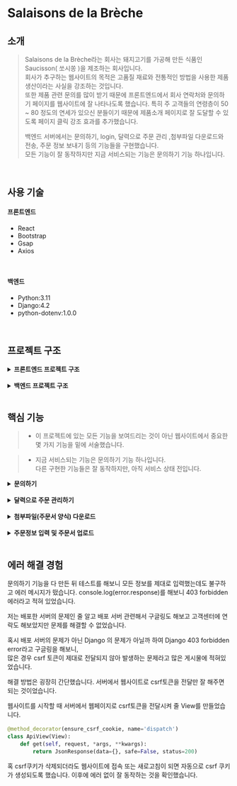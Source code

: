 # Salaisons de la Brèche
## 소개
>Salaisons de la Brèche라는 회사는 돼지고기를 가공해 만든 식품인 Saucisson( 쏘시쏭 )을 제조하는 회사입니다.  
>회사가 추구하는 웹사이트의 목적은 고품질 재료와 전통적인 방법을 사용한 제품생산이라는 사실을 강조하는 것입니다.  
>또한 제품 관련 문의를 많이 받기 때문에 프론트엔드에서 회사 연락처와 문의하기 페이지를 웹사이트에 잘 나타나도록 했습니다.
>특히 주 고객들의 연령층이 50 ~ 80 정도의 연세가 있으신 분들이기 때문에 제품소개 페이지로 잘 도달할 수 있도록 페이지 클릭 강조 효과를 추가했습니다.
>
>백엔드 서버에서는 문의하기, login, 달력으로 주문 관리 ,첨부파일 다운로드와 전송, 
>주문 정보 보내기 등의 기능들을 구현했습니다.  
>모든 기능이 잘 동작하지만 지금 서비스되는 기능은 문의하기 기능 하나입니다.

<br />

## 사용 기술
#### 프론트엔드
- React
- Bootstrap
- Gsap
- Axios

<br />

#### 백엔드
- Python:3.11
- Django:4.2
- python-dotenv:1.0.0

<br />

## 프로젝트 구조
<details>
<summary><b>프론트엔드 프로젝트 구조</b></summary>

```commandline
- src
  - components
  - contexts
  - hooks
  - providers
  - styles
    .
    .
    .
```
모든 컴포넌트들은 components 폴더 안에 넣었고 contexts 폴더 안에는 AppStateContext.jsx 라는 jsx 파일을 만들어  
```javascript
import React from "react";

const AppStateContext = React.createContext();

export default AppStateContext;
```
리엑트 Context를 생성했습니다.

그리고 providers 폴더 안에 함수와 state들을 hook으로 전달하기 위한 AppStateProvider.jsx 파일을 만들었고 hook들은 hooks 폴더 안에 정리했습니다.

css 파일들은 styles 폴더 안에 넣었습니다.
</details>
<br />
<details>
<summary><b>백엔드 프로젝트 구조</b></summary>

```commandline
- salaisons-de-la-breche(프로젝트 파일)
    - api
    - users
    - client
        - index.html
        - static
    - media
        - upload
        - Bon_de_commande_CSE_-_SALAISONS_DE_LA_BRECHE.pdf
        - MODELE_Tableau_CSE_2022.xlsx
    - mysite
        - settings.py
        - urls.py
```
api와 users 두 개의 앱을 생성해 로그인, 주문 관련 기능들은 api앱 안에 작성했고  
사용자 관련한 기능들은 users 앱 안에서 코드를 작성했습니다.

client 폴더는 일반적인 Django 의 Templates 폴더를 대체하는 폴더입니다.

media 폴더는 고객들이 주문하기 위해 필요한 주문 양식서들이 있고  
고객들이 주문서를 제출할 때 주문서들이 upload 폴더 안으로 갈 수 있도록 api앱 models.py에서 설정했습니다.
```python
class Order(models.Model):
    ...
    order_file = models.FileField(upload_to='upload/', null=True,)
    ...
```
<br />

settings.py에는 스태틱 파일과 미디어 파일에 대해 설정했고   
Django의 EmailMessage를 사용하기 위해 gmail에 맞는 필요 코드를 작성했습니다.
```python
STATIC_ROOT ='/home/salaisonsdel/public_html/static'
STATIC_URL = '/static/'
STATICFILES_DIRS = [
  os.path.join(BASE_DIR, 'client/static')
]

...

MEDIA_ROOT = os.path.join(BASE_DIR, 'media')
MEDIA_URL = 'media/'

...

EMAIL_BACKEND = 'django.core.mail.backends.smtp.EmailBackend'
EMAIL_HOST = "smtp.gmail.com"
EMAIL_PORT = 587
EMAIL_HOST_USER = 'contact@salaisonsdelabreche.com'
EMAIL_HOST_PASSWORD = os.getenv("APP_PASSWORD")
EMAIL_USE_TLS = True
DEFAULT_FROM_EMAIL = EMAIL_HOST_USER
```
</details>

<br />

## 핵심 기능
>- 이 프로젝트에 있는 모든 기능을 보여드리는 것이 아닌
>웹사이트에서 중요한 몇 가지 기능을 밑에 서술했습니다.

>- 지금 서비스되는 기능은 문의하기 기능 하나입니다.  
>다른 구현한 기능들은 잘 동작하지만, 아직 서비스 상태 전입니다.

<details>
<summary><b>문의하기</b></summary>

고객들이 웹사이트를 통해 문의하고 메일이 잘 전송되었는지 자동으로 확인받는 컨텍트 기능을 구현하기 위해서 users 앱에 있는 models.py에 Contact 모델을 작성했습니다.
```python
class Contact(models.Model):
    nom = models.CharField(max_length=30)
    prenom = models.CharField(max_length=30)
    number = models.CharField(max_length=30)
    email = models.EmailField(max_length=100)
    create_dt = models.DateTimeField(blank=True)
    sujet = models.CharField(max_length=250, null=True, blank=True)
    question = models.TextField()

    def __str__(self):
        return self.nom

# nom, prenom 은 성, 이름 그리고 sujet는 메일의 제목입니다.
```
고객이 작성한 내용을 담을 수 있는 ContactForm을 모델 Form을 이용해서 작성.
```python
class ContactForm(forms.ModelForm):
    class Meta:
        model = Contact
        fields = '__all__'
```
ContactView 작성.
```python
class ContactView(View):
    def post(self, request, *args, **kwargs):
        form = ContactForm(request.POST)
        if form.is_valid():
            form.instance.create_dt = datetime.datetime.now(pytz.timezone("Europe/Paris"))
            obj = form.save()
            post = obj_to_contact(obj)
            title = f"Contact via site internet {post['create_dt']}"
            title_client = "Confirmation d'envoi"
            content = (f"<p><strong>Nom : </strong>{post['nom']}</p>"
                       f"<p><strong>Prenom : </strong>{post['prenom']}</p>"
                       f"<p><strong>Numero de Téléphone : </strong>{post['number']}</p>"
                       f"<p><strong>Email : </strong>{post['email']}</p>"
                       f"<p><strong>Objet : </strong>{post['sujet']}</p>"
                       f"<br />"
                       f"<strong>La demande : </strong>"
                       f"<br />"
                       f"<p>{post['question']}</p>")
            content_client = (f"<p>Bonjour,</p>"
                              f"<p>Votre demande ci-dessous a bien été envoyée.</p>"
                              f"<br />"
                              f"<strong>{post['question']}</strong>"
                              f"<br />"
                              f"<br />"
                              f"<p>Elle sera traitée dans les meilleurs délais.</p>"
                              f"<p>Cordialement,</p>"
                              f"<P>SALAISONS DE LA BRÈCHE</P>")
            email = EmailMessage(subject=title, body=content, to=['contact@salaisonsdelabreche.com', 'salaisons.de.la.breche@orange.fr'])
            email2 = EmailMessage(subject=title_client, body=content_client, to=[post['email']])
            email.content_subtype="html"
            email2.content_subtype= "html"
            email.send()
            email2.send()
            return JsonResponse(data=post, safe=True, status=200)
        else:
            return JsonResponse(data=form.errors, safe=True, status=400)
```
ContactView에서 메일 생성시간을 제목 옆에 나타냄으로써 회사 이메일 보관함에 메일이 겹쳐서 보이지 않도록 처리했습니다.  
고객이 회사로 보내는 문의 메일은 email, 자동으로 회사에서 고객한테 보내는 답장 메일은 email2로 담아서 send 메소드로 기능을 구현했습니다.

<br />

데이터들을 프론트엔드 서버에 전달하기 위해 딕셔너리 객체로 변환해 줄 obj_to_contact 함수를 만들어 사용했습니다.
```python
def obj_to_contact(obj):
    post = dict(vars(obj))
    if post['sujet'] is None:
        post['sujet'] = ""

    if obj.create_dt:
        post['create_dt'] = obj.create_dt.strftime('%d/%m/%Y %H:%M')
    else:
        post['create_dt'] = ''

    del post['_state']

    return post
```
프론트엔드(React)에서 기능을 실행시킬 수 있도록 코드를 작성했습니다.
```javascript
const [value, setValue] = useState("");
const [btnState, setBtnState] = useState(false);

const submit = useCallback(() => {
    setBtnState(true);
    const formdata = new FormData(document.getElementById("contact_form"));
    formdata.append("create_dt", "");
    axios
      .post("/user/contact/", formdata)
      .then((res) => {
        window.location.href = "/contact/envoyé";
      })
      .catch((err) => {
        console.log(err.response);
        alert(
          "La demande n’a pas pu être envoyée. \nMerci de renseigner correctement tous les champs obligatoires (*)."
        );
        setBtnState(false)
      });
  }, []);
```
전송 버튼을 누르면 submit 함수가 실행 되도록 하였습니다.  
전송이 성공적으로 실행되면 전송이 잘 되었다는 문구가 적힌 페이지로 이동이 되고 실패하면 alert 메시지를 띄웁니다.
```javascript
{btnState ? (
        <button style={{ padding: "5px 0" }} disabled>
          <Oval width={30} height={30} secondaryColor="black" />
        </button>
      ) : (
        <button onClick={submit}>Envoyer</button>
      )}
```
전송 버튼을 누르고 서버가 응답할 때까지 걸리는 시간 중에 버튼을 또 누르지 않도록 disabled 처리와 스피너가 보이도록 했습니다.
</details>

<br />

<details>
<summary><b>달력으로 주문 관리하기</b></summary>

웹사이트의 관리자 계정은 달력으로 주문을 쉽게 볼 수 있습니다.
```javascript
{user.email === "contact@salaisonsdelabreche.com" ? (
                  <>
                    <li
                      onClick={() => {
                        window.location.href = "/les-commandes/gestion";
                      }}
                    >
                      Gérer les dates
                    </li>
                  </>
                ) : (
                  <li
                    onClick={() => {
                      window.location.href = "/mes-commandes";
                    }}
                  >
                    Mes commandes
                  </li>
                )}
```
로그인한 이메일 주소가 contact@salaisonsdelabreche.com 이여야만 달력 관리 메뉴를 볼 수 있습니다.

<br />

달력을 위한 특별한 모듈을 사용하지 않고 직접 만들어 보았습니다.

먼저 오늘 날짜 객체와 요일을 정의했습니다.
```javascript
const today = {
    year: new Date().getFullYear(),
    month: new Date().getMonth() + 1,
    date: new Date().getDate(),
    day: new Date().getDay(),
  };
  const week = useMemo(
    () => ["Lun", "Mar", "Mer", "Jeu", "Ven", "Sam", "Dim"],
    []
  );
  const week2 = useMemo(
    () => ["Dim", "Lun", "Mar", "Mer", "Jeu", "Ven", "Sam"],
    []
  );
```
프랑스의 달력은 일요일이 아닌 월요일부터 시작이기 때문에 week 함수와 week2 함수를 정의했습니다.

년, 달, 일을 선택할 state를 만들었습니다.
```javascript
  const [monthSelect, setMonthSelect] = useState(today.month);
  const [yearSelect, setYearSelect] = useState(today.year);
  const [daySelect, setDaySelect] = useState(today.date);
```
마지막 날이 30일인지 31일인지 알려주는 date 객체를 정의했습니다.
```javascript
  const dateTotalCount = new Date(yearSelect, monthSelect, 0).getDate();
```

<br />

작년 이번 달부터 내년 이번 달까지 연도와 월을 선택할 수 있도록 보여주는 콜백함수를 정의했습니다.
```javascript
const YearMonthControl = useCallback(() => {
    let select = [];
    let startYear = today.year - 1;
    let endYear = today.year + 1;
    let startEndMonth = today.month;

    for (let i = 0; i < 25; i++) {
      select.push(
        <option
          key={i}
          value={new Date(
            startEndMonth + i > 13
              ? startEndMonth + i - 12 > 13
                ? endYear
                : startYear + 1
              : startYear,
            startEndMonth + i - 1 >= 13
              ? startEndMonth + i - 12 - 1 >= 13
                ? startEndMonth + i - 24 - 1
                : startEndMonth + i - 12 - 1
              : startEndMonth + i - 1,
            1
          ).toDateString()}
        >{`${
          startEndMonth + i >= 13
            ? startEndMonth + i - 12 >= 13
              ? startEndMonth + i - 24
              : startEndMonth + i - 12
            : startEndMonth + i
        } / ${
          startEndMonth + i >= 13
            ? startEndMonth + i - 12 >= 13
              ? endYear
              : startYear + 1
            : startYear
        }`}</option>
      );
    }
    return (
      <Form.Select
        defaultValue={new Date(yearSelect, monthSelect - 1, 1).toDateString()}
        onChange={yearMonthSelect}
      >
        {select}
      </Form.Select>
    );
  }, [today.year, today.month, yearMonthSelect, monthSelect, yearSelect]);
```
<img src="./media/yearmonthselect.gif" width="80%" />

<br />
<br />

이제 요일을 보여줄 콜백함수를 정의했습니다.
```javascript
const ReturnWeek = useCallback(() => {
    let weekArr = [];
    week.forEach((w, i) => {
      weekArr.push(
        <div
          key={i + 1}
          className={w === "Sam" || w === "Dim" ? "weekday weekend" : "weekday"}
        >
          {w}
        </div>
      );
    });
    return weekArr;
  }, [week]);
```
그리고 달력을 그리는 콜백함수를 정의했습니다.
```javascript
const ReturnDays = useCallback(() => {
    let dayArr = [];

    for (const nowDay of week) {
      const day = new Date(yearSelect, monthSelect - 1, 1).getDay();

      if (week2[day] === nowDay) {
        for (let i = 0; i < dateTotalCount; i++) {
          dayArr.push(
            <div
              key={i + 1}
              className={
                new Date(yearSelect, monthSelect - 1, i + 1).getDay() === 0 ||
                new Date(yearSelect, monthSelect - 1, i + 1).getDay() === 6
                  ? "day weekend_day"
                  : new Date().toDateString() ===
                    new Date(yearSelect, monthSelect - 1, i + 1).toDateString()
                  ? "day selected_day"
                  : "day"
              }
              onClick={dayClick}
            >
              {i + 1}
            </div>
          );
        }
        return dayArr;
      } else {
        dayArr.push(<div key={nowDay} className="day day_vide"></div>);
      }
    }
  }, [dateTotalCount, monthSelect, yearSelect, week, week2]);
```

<br />

백엔드 서버에서 주문들이 달력에 보일 수 있도록 주문 리스트들을 가져옵니다.
```python
class ApiAdminListView( AdminOnlyMixin, BaseListView ):
    def get_queryset(self):
        if self.request.user.email == 'contact@salaisonsdelabreche.com':
            qs = Order.objects.all().order_by('-create_dt')
        else:
            qs = []
        return qs

    def render_to_response(self, context, **response_kwargs):
        qs = context['object_list']
        for obj in qs:
            if date.today() >= obj.date - timedelta(days=14) and not obj.pay:
                obj.paspaye = True
            elif date.today() >= obj.date - timedelta(days=14) and obj.pay:
                obj.validable = True
                if date.today() >= obj.date and obj.pay:
                    obj.done = True
            
        postList = [obj_to_order(obj) for obj in qs]
        return JsonResponse(data=postList, safe=False, status=200)
```
그리고 프론트엔드에서 데이터들을 받아 선택한 연도, 월에 주문이 있으면 그 날짜에 oday라는 클래스를 넣어 주문이 있다는 것을 보여줍니다.
```javascript
const getApi = useCallback(async () => {
    try {
      const res = await axios.get("/api/ad/list/");
      console.log(res.data);
      const days = document.querySelectorAll(".day");
      days.forEach((day) => {
        const oday = res.data.find(
          (order) =>
            new Date(order.date).toDateString() ===
            new Date(
              yearSelect,
              monthSelect - 1,
              Number(day.innerText)
            ).toDateString()
        );
        if (oday !== undefined) {
          day.classList.add("oday");
        }
      });
      setOrders(res.data);
    } catch (err) {
      console.log(err.response);
      window.location.href = "/";
    }
  }, [monthSelect, yearSelect]);
```
<img src="./media/oday.gif" width="80%" />
</details>

<br />

<details>
<summary><b>첨부파일(주문서 양식) 다운로드</b></summary>

api앱 models.py에 File 모델을 작성했습니다.
```python
class File(models.Model):
    title = models.CharField(max_length=30, null=True)
    file = models.FileField(null=True)

    def __str__(self):
        return self.title
```
다운로드 View 입니다.
```python
class ApiBonDownloadView(MyLoginRequiredMixin, View):

    def get(self, request, *args, **kwargs):
        object = File.objects.get(title='bon')
        file_path = object.file.path
        file_type = 'application/pdf'
        with open(file_path, 'rb') as f:
            content = f.read()
            response = HttpResponse(content ,content_type = file_type)
            response['Content-Disposition'] = f'attachment; filename= {os.path.basename(file_path)}'
            return response
```
이 코드에서 다루고 있는 파일은 pdf 파일임으로 file_type으로 pdf에 맞게 작성했습니다.  
이 다운로드view는 로그인한 상태여야만 다운로드 기능이 동작하게끔 LoginRequiredMixin을 상속받은 MyLoginRequiredMixin을 상속시켜 사용했습니다.
```python
# users/views.py

class MyLoginRequiredMixin(LoginRequiredMixin):
    def dispatch(self, request, *args, **kwargs):
        if not request.user.is_authenticated:
            data = {'message' : "vous n'avez pas droit à télécharger, Connectez-vous s'il vous plait"}
            return JsonResponse(data=data, safe=True, status=401)
        return super().dispatch(request, *args, **kwargs)
```

<br />

프론트엔드 에서 axios.get을 통해 데이터를 받은 것을 blob 객체에 넣어 다운로드 함수를 정의했습니다.
```javascript
const download = () => {
    axios
      .get("/api/bondownload/", {
        responseType: "blob",
      })
      .then((res) => {
        console.log(res);
        const blob = new Blob([res.data]);
        const fileObjectUrl = window.URL.createObjectURL(blob);
        const link = document.createElement("a");
        link.href = fileObjectUrl;
        link.style.display = "none";

        const injectFilename = (res) => {
          const disposition = res.headers["content-disposition"];

          const fileName = decodeURI(
            disposition
              .match(/filename[^;=\n]*=((['"]).*?\2|[^;\n]*)/)[1]
              .replace(/['"]/g, "")
          );
          return fileName;
        };
        link.download = injectFilename(res);
        document.body.appendChild(link);
        link.click();
        link.remove();
        window.URL.revokeObjectURL(fileObjectUrl);
      })
      .catch((error) => {
        console.log("err", error.response);
      });
  };
```
```html
<div className="bondownload" onClick={download}>
      <img src={pdf} alt="Fiche PDF" />
      <div className="desc">Bon de commande CSE</div>
      <div className="material-symbols-outlined">download</div>
    </div>
```
</details>

<br />

<details>
<summary><b>주문정보 입력 및 주문서 업로드</b></summary>

주문 관련한 Order model을 api앱 안에 작성
```python
class Order(models.Model):
    nom = models.CharField('nom',max_length=50)
    prenom = models.CharField('prenom',max_length=50)
    adresse = models.CharField('adresse',max_length=50)
    phonenumber = models.CharField('phonenumber',max_length=50)
    entreprise = models.CharField('entreprise',max_length=100)
    user = models.ForeignKey(Users,on_delete=models.CASCADE, blank=True, null=True)
    email = models.CharField('email',max_length=50)
    create_dt = models.DateTimeField('create date',auto_now_add=True)
    modify_dt = models.DateField('modify date',auto_now=True)
    order_file = models.FileField(upload_to='upload/', null=True,)
    order_number = models.CharField('order number',max_length=10, blank=True)
    date = models.DateField(null=True)
    pay = models.BooleanField(default=False)
    block = models.BooleanField(default=False)
    done = models.BooleanField(default=False)
    validable = models.BooleanField(default=False)
    paspaye = models.BooleanField(default=False)
    
    def __str__(self):
        return self.nom
```
order_file 오브젝트를 작성해, 고객이 주문서를 업로드하면 upload 폴더로 가게 했습니다.

<br />

파일 업로드 View입니다.  
MyLoginRequiredMixin과 BaseCreateView를 상속받아 작성했습니다.
```python
class ApiFileUploadView(MyLoginRequiredMixin, BaseCreateView):
    model = Order
    fields = '__all__'

    def form_valid(self, form):
        qs = Order.objects.all()
        form.instance.user = self.request.user
        form.instance.order_number = random_letters(10)
        for obj in qs:
            while form.instance.order_number == obj.order_number:
                form.instance.order_number = random_letters(10)
        bon = form.save()
        post = obj_to_order(bon)
        title = 'Votre commande est bien passé'
        content = "Votre commande Nº" + post['order_number'] + " est bien passé. \nVotre commande arrive environ " + \
                  post['date'] + "\nMerci"
        email = EmailMessage(subject=title, body=content, to=[post['email']])
        email.send()
        return JsonResponse(data=post, safe=True, status=201)

    def form_invalid(self, form):
        return JsonResponse(data=form.errors, safe=True, status=400)
```
고객이 주문을 완료하면 자동으로 10개의 무작위 숫자를 발급해 주는 random_letters 함수를 정의하고 사용하였습니다.
```python
def random_letters(digit):
     string_pool = string.digits
     result = ""
     for i in range(int(digit)):
         result += choice(string_pool)
     return result
```

<br />

프론트엔드에서 파일을 업로드 할 수 있는 함수와 input을 정의했습니다.
```javascript
const [files, setFiles] = useState([]);

const onChangeupload = useCallback((event) => {
    setFiles(event.target.files);
  }, []);
```
```html
<input id="fileupload"
       type="file"
       onChange={onChangeupload}
       accept="application/vnd.openxmlformats-officedocument.spreadsheetml.sheet"
       required
/>
```

<br />

또한 React-datepicker를 사용하여 제품을 받기 원하는 날짜를 정할 수 있는 코드도 작성했습니다.  
오늘 날짜로부터 15일 뒤 날짜부터 선택할 수 있게 했습니다.
```javascript
const date = new Date().setDate(new Date().getDate() + 15);
  const [startDate, setStartDate] = useState(new Date(date));
  const isWeekday = (date) => {
    const day = date.getDay(date);
    return day !== 0 && day !== 6;
  };
```
```html
<ReactDatePicker
            className="date"
            showMonthDropdown
            showYearDropdown
            shouldCloseOnSelect={false}
            filterDate={isWeekday}
            minDate={new Date().setDate(new Date().getDate() + 15)}
            selected={startDate}
            onChange={(date) => setStartDate(date)}
            locale={"fr"}
            dateFormat={"dd/ MMMM /yyyy"}
            customInput={<ExampleCustomInput />}
            disabledKeyboardNavigation
          />
```

<br />

마지막으로 upload 함수를 정의해 upload를 실행합니다.
```javascript
const upload = useCallback(() => {
    setBtnState(true);
    const formdata = new FormData(document.getElementById("info"));
    formdata.append("date", startDate.toLocaleDateString("fr-FR"));
    formdata.append("order_file", files[0]);
    axios
      .post("/api/upload/", formdata, {
        headers: { "Content-Type": "multipart/form-data" },
      })
      .then((res) => {
        console.log("upload success", res);
        window.location.href = `/commande-cse/success?id=${res.data.id}`;
      })
      .catch((err) => {
        alert("Vous devez enregistrer un fiche de la commande");
        console.log("upload error", err.response);
        window.location.href = "/commande-cse";
      });
  }, [startDate, files]);
```
date 형식은 프랑스 로컬 형식으로 맞췄습니다.
</details>

<br />

## 에러 해결 경험

문의하기 기능을 다 만든 뒤 테스트를 해보니 모든 정보를 제대로 입력했는데도 불구하고 에러 메시지가 떴습니다.
console.log(error.response)를 해보니 403 forbidden 에러라고 적혀 있었습니다.

저는 배포한 서버의 문제인 줄 알고 배포 서버 관련해서 구글링도 해보고 고객센터에 연락도 해보았지만 문제를 해결할 수 없었습니다.

혹시 배포 서버의 문제가 아닌 Django 의 문제가 아닐까 하여 Django 403 forbidden error라고 구글링을 해보니,   
많은 경우 csrf 토큰이 제대로 전달되지 않아 발생하는 문제라고 많은 게시물에 적혀있었습니다.  

해결 방법은 굉장히 간단했습니다. 서버에서 웹사이트로 csrf토큰을 전달만 잘 해주면 되는 것이었습니다.

웹사이트를 시작할 때 서버에서 웹페이지로 csrf토큰을 전달시켜 줄 View를 만들었습니다.
```python
@method_decorator(ensure_csrf_cookie, name='dispatch')
class ApiView(View):
    def get(self, request, *args, **kwargs):
        return JsonResponse(data={}, safe=False, status=200)
```
혹 csrf쿠키가 삭제되더라도 웹사이트에 접속 또는 새로고침이 되면 자동으로 csrf 쿠키가 생성되도록 했습니다.
이후에 에러 없이 잘 동작하는 것을 확인했습니다.  

